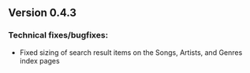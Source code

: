 ## Version 0.4.3

### Technical fixes/bugfixes:

- Fixed sizing of search result items on the Songs, Artists, and Genres index pages